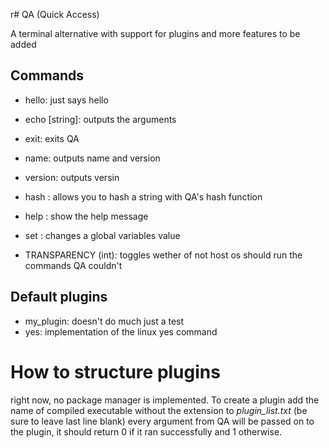 r# QA (Quick Access)

A terminal alternative with support for plugins and more features to be added

## Commands

  - hello: just says hello
  - echo [string]: outputs the arguments
  - exit: exits QA
  - name: outputs name and version
  - version: outputs versin
  - hash <string>: allows you to hash a string with QA's hash function
  - help <string>: show the help message
  - set <string> <int>: changes a global variables value

  - TRANSPARENCY (int): toggles wether of not host os should run the commands QA couldn't

## Default plugins

  - my_plugin: doesn't do much just a test
  - yes: implementation of the linux yes command


# How to structure plugins

right now, no package manager is implemented. To create a plugin add the name of compiled executable without the extension to *plugin_list.txt* (be sure to leave last line blank)
every argument from QA will be passed on to the plugin, it should return 0 if it ran successfully and 1 otherwise.
